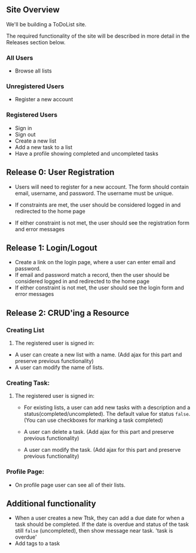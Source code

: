 ## Site Overview

We'll be building a ToDoList site.

The required functionality of the site will be described in more detail in the Releases section below.

### All Users

  * Browse all lists

### Unregistered Users

  * Register a new account

### Registered Users

  * Sign in
  * Sign out
  * Create a new list
  * Add a new task to a list
  * Have a profile showing completed and uncompleted tasks

## Release 0: User Registration
 * Users will need to register for a new account. The form should contain email, username, and password. The username must be unique.
 
 * If constraints are met, the user should be considered logged in and redirected to the home page
 
 * If either constraint is not met, the user should see the registration form and error messages

## Release 1: Login/Logout
 * Create a link on the login page, where a user can enter email and password.
 * If email and password match a record, then the user should be considered logged in and redirected to the home page
 * If either constraint is not met, the user should see the login form and error messages


## Release 2: CRUD'ing a Resource

### Creating List
1. The registered user is signed in:
 * A user can create a new list with a name. (Add ajax for this part and preserve previous functionality)
 * A user can modify the name of lists.

### Creating Task:
1. The registered user is signed in:
   * For existing lists, a user can add new tasks with a description and a status(completed/uncompleted). The default value for status `false`. (You can use checkboxes for marking a task completed)
   * A user can delete a task. (Add ajax for this part and preserve previous functionality)

   * A user can modify the task. (Add ajax for this part and preserve previous functionality)
   
  
### Profile Page:
 * On profile page user can see all of their lists.

## Additional functionality
 * When a user creates a new Ttsk, they can add a due date for when a task should be completed. If the date is overdue and status of the task still `false` (uncompleted), then show message near task. 'task is overdue'
 * Add tags to a task
